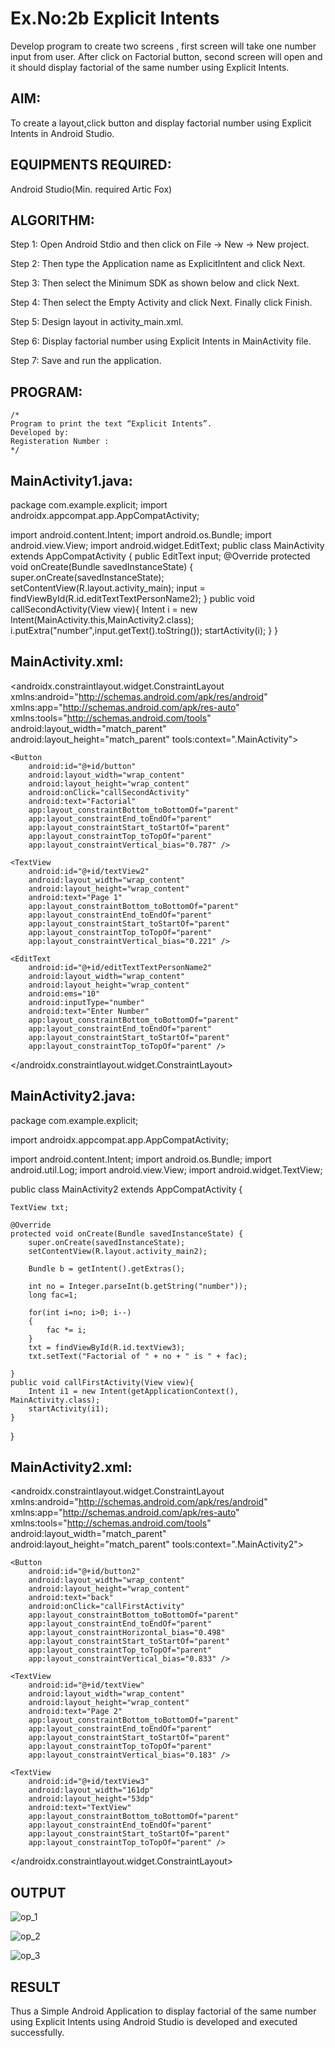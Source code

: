 
# Ex.No:2b Explicit Intents

Develop program to create two screens , first screen will take one number input from user. After click on Factorial button, second screen will open and it should display factorial of the same number using Explicit Intents.


## AIM:

To create a layout,click button and display factorial number using Explicit Intents in Android Studio.

## EQUIPMENTS REQUIRED:

Android Studio(Min. required Artic Fox)

## ALGORITHM:

Step 1: Open Android Stdio and then click on File -> New -> New project.

Step 2: Then type the Application name as ExplicitIntent and click Next. 

Step 3: Then select the Minimum SDK as shown below and click Next.

Step 4: Then select the Empty Activity and click Next. Finally click Finish.

Step 5: Design layout in activity_main.xml.

Step 6: Display factorial number using Explicit Intents in MainActivity file.

Step 7: Save and run the application.

## PROGRAM:
```
/*
Program to print the text “Explicit Intents”.
Developed by:
Registeration Number :
*/
```
## MainActivity1.java:
package com.example.explicit;
import androidx.appcompat.app.AppCompatActivity;

import android.content.Intent;
import android.os.Bundle;
import android.view.View;
import android.widget.EditText;
public class MainActivity extends AppCompatActivity {
    public EditText input;
    @Override
    protected void onCreate(Bundle savedInstanceState) {
        super.onCreate(savedInstanceState);
        setContentView(R.layout.activity_main);
        input = findViewById(R.id.editTextTextPersonName2);
    }
    public void callSecondActivity(View view){
        Intent i = new Intent(MainActivity.this,MainActivity2.class);
        i.putExtra("number",input.getText().toString());
        startActivity(i);
    }
}
## MainActivity.xml:
<?xml version="1.0" encoding="utf-8"?>
<androidx.constraintlayout.widget.ConstraintLayout xmlns:android="http://schemas.android.com/apk/res/android"
    xmlns:app="http://schemas.android.com/apk/res-auto"
    xmlns:tools="http://schemas.android.com/tools"
    android:layout_width="match_parent"
    android:layout_height="match_parent"
    tools:context=".MainActivity">

    <Button
        android:id="@+id/button"
        android:layout_width="wrap_content"
        android:layout_height="wrap_content"
        android:onClick="callSecondActivity"
        android:text="Factorial"
        app:layout_constraintBottom_toBottomOf="parent"
        app:layout_constraintEnd_toEndOf="parent"
        app:layout_constraintStart_toStartOf="parent"
        app:layout_constraintTop_toTopOf="parent"
        app:layout_constraintVertical_bias="0.787" />

    <TextView
        android:id="@+id/textView2"
        android:layout_width="wrap_content"
        android:layout_height="wrap_content"
        android:text="Page 1"
        app:layout_constraintBottom_toBottomOf="parent"
        app:layout_constraintEnd_toEndOf="parent"
        app:layout_constraintStart_toStartOf="parent"
        app:layout_constraintTop_toTopOf="parent"
        app:layout_constraintVertical_bias="0.221" />

    <EditText
        android:id="@+id/editTextTextPersonName2"
        android:layout_width="wrap_content"
        android:layout_height="wrap_content"
        android:ems="10"
        android:inputType="number"
        android:text="Enter Number"
        app:layout_constraintBottom_toBottomOf="parent"
        app:layout_constraintEnd_toEndOf="parent"
        app:layout_constraintStart_toStartOf="parent"
        app:layout_constraintTop_toTopOf="parent" />
</androidx.constraintlayout.widget.ConstraintLayout>

## MainActivity2.java:
package com.example.explicit;

import androidx.appcompat.app.AppCompatActivity;

import android.content.Intent;
import android.os.Bundle;
import android.util.Log;
import android.view.View;
import android.widget.TextView;

public class MainActivity2 extends AppCompatActivity {


    TextView txt;

    @Override
    protected void onCreate(Bundle savedInstanceState) {
        super.onCreate(savedInstanceState);
        setContentView(R.layout.activity_main2);

        Bundle b = getIntent().getExtras();

        int no = Integer.parseInt(b.getString("number"));
        long fac=1;

        for(int i=no; i>0; i--)
        {
            fac *= i;
        }
        txt = findViewById(R.id.textView3);
        txt.setText("Factorial of " + no + " is " + fac);

    }
    public void callFirstActivity(View view){
        Intent i1 = new Intent(getApplicationContext(), MainActivity.class);
        startActivity(i1);
    }
}
## MainActivity2.xml:
<?xml version="1.0" encoding="utf-8"?>
<androidx.constraintlayout.widget.ConstraintLayout xmlns:android="http://schemas.android.com/apk/res/android"
    xmlns:app="http://schemas.android.com/apk/res-auto"
    xmlns:tools="http://schemas.android.com/tools"
    android:layout_width="match_parent"
    android:layout_height="match_parent"
    tools:context=".MainActivity2">

    <Button
        android:id="@+id/button2"
        android:layout_width="wrap_content"
        android:layout_height="wrap_content"
        android:text="back"
        android:onClick="callFirstActivity"
        app:layout_constraintBottom_toBottomOf="parent"
        app:layout_constraintEnd_toEndOf="parent"
        app:layout_constraintHorizontal_bias="0.498"
        app:layout_constraintStart_toStartOf="parent"
        app:layout_constraintTop_toTopOf="parent"
        app:layout_constraintVertical_bias="0.833" />

    <TextView
        android:id="@+id/textView"
        android:layout_width="wrap_content"
        android:layout_height="wrap_content"
        android:text="Page 2"
        app:layout_constraintBottom_toBottomOf="parent"
        app:layout_constraintEnd_toEndOf="parent"
        app:layout_constraintStart_toStartOf="parent"
        app:layout_constraintTop_toTopOf="parent"
        app:layout_constraintVertical_bias="0.183" />

    <TextView
        android:id="@+id/textView3"
        android:layout_width="161dp"
        android:layout_height="53dp"
        android:text="TextView"
        app:layout_constraintBottom_toBottomOf="parent"
        app:layout_constraintEnd_toEndOf="parent"
        app:layout_constraintStart_toStartOf="parent"
        app:layout_constraintTop_toTopOf="parent" />

</androidx.constraintlayout.widget.ConstraintLayout>

## OUTPUT
![op_1](https://user-images.githubusercontent.com/94154941/190467522-80ffdb78-a041-44e1-bda4-71fba3ae2983.png)

![op_2](https://user-images.githubusercontent.com/94154941/190467487-60797177-52c6-449b-990a-40638b6087fe.png)

![op_3](https://user-images.githubusercontent.com/94154941/190467573-6929afdd-3359-42fe-8622-8b5d06eb3047.png)


## RESULT
Thus a Simple Android Application to display factorial of the same number using Explicit Intents using Android Studio is developed and executed successfully.
